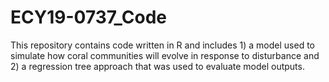 # ECY19-0737_Code

This repository contains code written in R and includes 1) a model used to simulate how coral communities will evolve in response to disturbance and 2) a regression tree approach that was used to evaluate model outputs.
